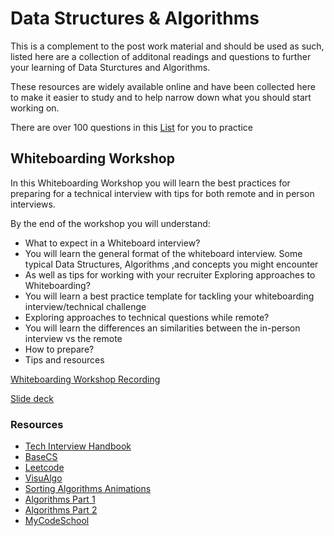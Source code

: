 # Data Structures & Algorithms

This is a complement to the post work material and should be used as such, listed here are a collection of additonal readings and questions to further your learning of Data Sturctures and Algorithms.

These resources are widely available online and have been collected here to make it easier to study and to help narrow down what you should start working on.

There are over 100 questions in this [List](https://leetcode.com/list/5r99deem) for you to practice 


## Whiteboarding Workshop
In this Whiteboarding Workshop you will learn the best practices for preparing for a technical interview with tips for both remote and in person interviews.

By the end of the workshop you will understand:
- What to expect in a Whiteboard interview?
- You will learn the general format of the whiteboard interview.
Some typical Data Structures, Algorithms ,and concepts you might encounter
- As well as tips for working with your recruiter
Exploring approaches to Whiteboarding?
- You will learn a best practice template for tackling your whiteboarding interview/technical challenge
- Exploring approaches to technical questions while remote?
- You will learn the differences an similarities between the in-person interview vs the remote
- How to prepare?
- Tips and resources

[Whiteboarding Workshop Recording](https://youtu.be/2icTfVR_fRQ)


[Slide deck](https://docs.google.com/presentation/d/1dCoQSNo-ZFKsQm6YBpElLvTJkeUhYqecRRUnLK3UX_s/edit#slide=id.g53723775f3_1_275)

### Resources

- [Tech Interview Handbook](https://yangshun.github.io/tech-interview-handbook/)
- [BaseCS](https://medium.com/basecs)
- [Leetcode](https://leetcode.com/)
- [VisuAlgo](https://visualgo.net/en)
- [Sorting Algorithms Animations](https://www.toptal.com/developers/sorting-algorithms)
- [Algorithms Part 1](https://www.coursera.org/learn/algorithms-part1?ranMID=40328&ranEAID=JVFxdTr9V80&ranSiteID=JVFxdTr9V80-T9DQKY78bpkim0itcYBfCg&siteID=JVFxdTr9V80-T9DQKY78bpkim0itcYBfCg&utm_content=10&utm_medium=partners&utm_source=linkshare&utm_campaign=JVFxdTr9V80)
- [Algorithms Part 2](https://www.coursera.org/learn/algorithms-part2?ranMID=40328&ranEAID=JVFxdTr9V80&ranSiteID=JVFxdTr9V80-rZgln8McCRFm1i3b6Uyk7w&siteID=JVFxdTr9V80-rZgln8McCRFm1i3b6Uyk7w&utm_content=10&utm_medium=partners&utm_source=linkshare&utm_campaign=JVFxdTr9V80)
- [MyCodeSchool](https://www.youtube.com/user/mycodeschool)

